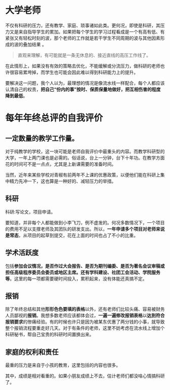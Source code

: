 # 大学老师  

不仅有科研的压力，还有教学、家庭、琐事诸如此类。更何况，即使是科研，其压力又是来自指导学生的累加。如果把每个学生的学习过程看成是一个有高有低、有紧张又有轻松时刻的波，那个老师的工作就是若干学生不同周期的波与其他因素形成的波的叠加结果 。

>直观来理解，有可能就是一条无休息的、接近直线的高压工作线了。

在此情形上，如果没有有效的策略去优化，不能缓解或分流压力，做科研的老师也许很容易累垮掉，而学生也可能会因此难以得到科研能力上的提升。

要解决这一问题，我个人以为，最理想的情况是像流水线一样配合，每个人都应该认清自己的权责，**把自己“份内的事”按时、保质保量地做好，把互相伤害的程度降到最低**。

# 每年年终总评的自我评价

##  一定数量的教学工作量。

对于纯教学的学校，这一块可能是老师自我评价中最重头的内容。而教学科研型的大学，一年上两门课也是必需的。俗话说，台上一分钟，台下十年功。在教学方面花的时间可不是一点点，尤其是上新课需要的准备时间。

当然，近年来某些学校对青椒有前两年不上课的优惠政策，以便他们能在科研上集中精力先冲一下，这也算是一种好的、减轻压力的举措。

## 科研

科研:写论文，项目申请。

要知道，并非每个人都能做到小李飞刀，例不虚发的。何况多数情况下，一个项目的费用不足以支撑老师及其团队的研发支出。所以，**一年申请多个项目对老师来说是常态**，从项目的起草到提交，花在上面的时间也占了不小的比重。

## 学术活跃度

包括**参加会议情况，是否作过大会报告、是否为期刊编委、是否为著名会议审稿或担任高级程序委员会委员或地区主席。还有学科建设、社团工会活动、学院服务等**。这里的每一项都需要硬时间投入，累积起来，没有体能还真搞不定。

## 报销

除了年终总结和其他**形形色色要填的表格**以外，还有老师们比较头痛、容易被财务人员鄙视的**报销**。我想多数老师应该都体会过，**一遍一遍修改报销表格**以**达到符合报销要求**的惨痛经验。有的时候也许只是因为被某东优惠了两分钱的小事，就导致整个报销流程要重走好几天。对于有条件的老师，这里不妨考虑在流水线上增加个科研秘书，帮自己宝贵的科研时间置换出来。
                    
## 家庭的权利和责任

最重的压力是来自于小孩的教育，这里包括的内容也很多。

其中，成绩是相对看重的。如果小朋友成绩上不去，估计老师们都没啥心情搞科研了。